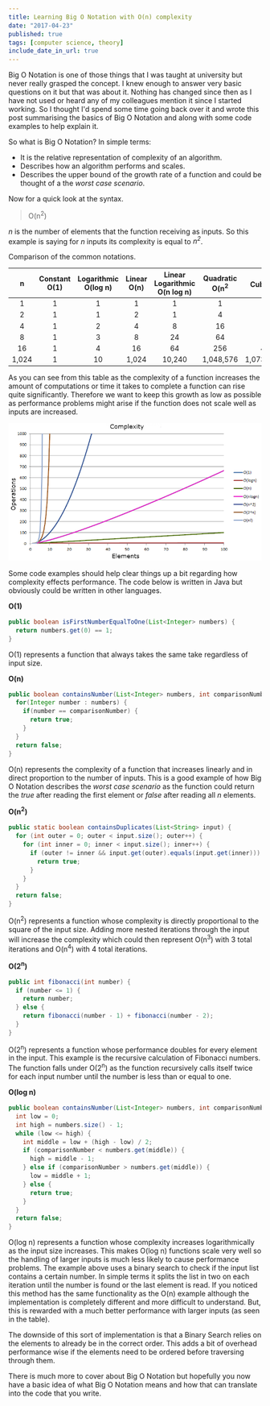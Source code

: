 ```yaml
---
title: Learning Big O Notation with O(n) complexity
date: "2017-04-23"
published: true
tags: [computer science, theory]
include_date_in_url: true
---
```


Big O Notation is one of those things that I was taught at university but never really grasped the concept. I knew enough to answer very basic questions on it but that was about it. Nothing has changed since then as I have not used or heard any of my colleagues mention it since I started working. So I thought I'd spend some time going back over it and wrote this post summarising the basics of Big O Notation and along with some code examples to help explain it.

So what is Big O Notation? In simple terms:

- It is the relative representation of complexity of an algorithm.</li>
- Describes how an algorithm performs and scales.</li>
- Describes the upper bound of the growth rate of a function and could be thought of a the <em>worst case scenario</em>.</li>

Now for a quick look at the syntax.

> O(n<sup>2</sup>)

<em>n</em> is the number of elements that the function receiving as inputs. So this example is saying for <em>n</em> inputs its complexity is equal to <em>n<sup>2</sup></em>.

Comparison of the common notations.

|   n   | Constant O(1) | Logarithmic O(log n) | Linear O(n) | Linear Logarithmic O(n log n) | Quadratic O(n<sup>2</sup> | Cubic O(n<sup>3</sup>) |
|:-----:|:-------------:|:--------------------:|:-----------:|:-----------------------------:|:-------------------------:|:----------------------:|
|   1   |       1       |           1          |      1      |               1               |             1             |            1           |
|   2   |       1       |           1          |      2      |               1               |             4             |            8           |
|   4   |       1       |           2          |      4      |               8               |             16            |           64           |
|   8   |       1       |           3          |      8      |               24              |             64            |           512          |
|   16  |       1       |           4          |      16     |               64              |            256            |          4,096         |
| 1,024 |       1       |          10          |    1,024    |             10,240            |         1,048,576         |      1,073,741,824     |

As you can see from this table as the complexity of a function increases the amount of computations or time it takes to complete a function can rise quite significantly. Therefore we want to keep this growth as low as possible as performance problems might arise if the function does not scale well as inputs are increased.

![Graph showing how the number of operations increases with complexity](./complexity-graph.png)

Some code examples should help clear things up a bit regarding how complexity effects performance. The code below is written in Java but obviously could be written in other languages.

__O(1)__

```java
public boolean isFirstNumberEqualToOne(List<Integer> numbers) {
  return numbers.get(0) == 1;
}
```

O(1) represents a function that always takes the same take regardless of input size.

__O(n)__

```java
public boolean containsNumber(List<Integer> numbers, int comparisonNumber) {
  for(Integer number : numbers) {
    if(number == comparisonNumber) {
      return true;
    }
  }
  return false;
}
```

O(n) represents the complexity of a function that increases linearly and in direct proportion to the number of inputs. This is a good example of how Big O Notation describes the <em>worst case scenario</em> as the function could return the <em>true</em> after reading the first element or <em>false</em> after reading all <em>n</em> elements.

__O(n<sup>2</sup>)__

```java
public static boolean containsDuplicates(List<String> input) {
  for (int outer = 0; outer < input.size(); outer++) {
    for (int inner = 0; inner < input.size(); inner++) {
      if (outer != inner && input.get(outer).equals(input.get(inner))) {
        return true;
      }
    }
  }
  return false;
}
```

O(n<sup>2</sup>) represents a function whose complexity is directly proportional to the square of the input size. Adding more nested iterations through the input will increase the complexity which could then represent O(n<sup>3</sup>) with 3 total iterations and O(n<sup>4</sup>) with 4 total iterations.

__O(2<sup>n</sup>)__

```java
public int fibonacci(int number) {
  if (number <= 1) {
    return number;
  } else {
    return fibonacci(number - 1) + fibonacci(number - 2);
  }
}
```

O(2<sup>n</sup>) represents a function whose performance doubles for every element in the input. This example is the recursive calculation of Fibonacci numbers. The function falls under O(2<sup>n</sup>) as the function recursively calls itself twice for each input number until the number is less than or equal to one.

__O(log n)__

```java
public boolean containsNumber(List<Integer> numbers, int comparisonNumber) {
  int low = 0;
  int high = numbers.size() - 1;
  while (low <= high) {
    int middle = low + (high - low) / 2;
    if (comparisonNumber < numbers.get(middle)) {
      high = middle - 1;
    } else if (comparisonNumber > numbers.get(middle)) {
      low = middle + 1;
    } else {
      return true;
    }
  }
  return false;
}
```

O(log n) represents a function whose complexity increases logarithmically as the input size increases. This makes O(log n) functions scale very well so the handling of larger inputs is much less likely to cause performance problems. The example above uses a binary search to check if the input list contains a certain number. In simple terms it splits the list in two on each iteration until the number is found or the last element is read. If you noticed this method has the same functionality as the O(n) example although the implementation is completely different and more difficult to understand. But, this is rewarded with a much better performance with larger inputs (as seen in the table).

The downside of this sort of implementation is that a Binary Search relies on the elements to already be in the correct order. This adds a bit of overhead performance wise if the elements need to be ordered before traversing through them.

There is much more to cover about Big O Notation but hopefully you now have a basic idea of what Big O Notation means and how that can translate into the code that you write.